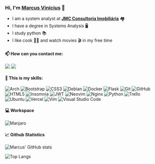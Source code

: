 ### Hi, I'm [Marcus Vinicius](https://github.com/marcusviniciuscote/) 👋

- I am a system analyst at [__JMC Consultoria Imobiliária__](https://www.jmcadm.com.br/) 🏘️
- I have a degree in Systems Analysis 🖥️
- I study python 📚
- I like cook 👨‍🍳 and watch movies 🎬 in my free time

#### 📫 How can you contact me:

<a href="https://www.linkedin.com/in/marcusviniciuscote/"><img src="https://img.shields.io/badge/LinkedIn-white?style=for-the-badge&logo=linkedin&logoColor=black" /></a>
<a href="mailto:marcusvcteixeira@gmail.com?subject=[Github]%20Olá%20Marcus%20Vinićius"><img src="https://img.shields.io/badge/Gmail-white?style=for-the-badge&logo=gmail&logoColor=black" /></a>

#### 📝 This is my skills:

![Arch](https://img.shields.io/badge/Arch%20Linux-white?logo=arch-linux&logoColor=black&style=for-the-badge)
![Bootstrap](https://img.shields.io/badge/bootstrap-white.svg?style=for-the-badge&logo=bootstrap&logoColor=black)
![CSS3](https://img.shields.io/badge/css3-white.svg?style=for-the-badge&logo=css3&logoColor=black)
![Debian](https://img.shields.io/badge/Debian-white?style=for-the-badge&logo=debian&logoColor=black)
![Docker](https://img.shields.io/badge/docker-white.svg?style=for-the-badge&logo=docker&logoColor=black)
![Flask](https://img.shields.io/badge/flask-white.svg?style=for-the-badge&logo=flask&logoColor=black)
![Git](https://img.shields.io/badge/git-white.svg?style=for-the-badge&logo=git&logoColor=black)
![GitHub](https://img.shields.io/badge/github-white.svg?style=for-the-badge&logo=github&logoColor=white)
![HTML5](https://img.shields.io/badge/html5-white.svg?style=for-the-badge&logo=html5&logoColor=black)
![Insomnia](https://img.shields.io/badge/Insomnia-white?style=for-the-badge&logo=insomnia&logoColor=black)
![JWT](https://img.shields.io/badge/JWT-white?style=for-the-badge&logo=JSON%20web%20tokens)
![Neovim](https://img.shields.io/badge/NeoVim-white.svg?&style=for-the-badge&logo=neovim&logoColor=black)
![Nginx](https://img.shields.io/badge/nginx-white.svg?style=for-the-badge&logo=nginx&logoColor=black)
![Python](https://img.shields.io/badge/python-white?style=for-the-badge&logo=python&logoColor=black)
![Trello](https://img.shields.io/badge/Trello-white.svg?style=for-the-badge&logo=Trello&logoColor=black)
![Ubuntu](https://img.shields.io/badge/Ubuntu-white?style=for-the-badge&logo=ubuntu&logoColor=black)
![Vercel](https://img.shields.io/badge/vercel-white.svg?style=for-the-badge&logo=vercel&logoColor=black)
![Vim](https://img.shields.io/badge/VIM-white.svg?style=for-the-badge&logo=vim&logoColor=black)
![Visual Studio Code](https://img.shields.io/badge/VSCode-white?style=for-the-badge&logo=visual%20studio%20code&logoColor=black)

<!-- ![Ansible](https://img.shields.io/badge/ansible-white.svg?style=for-the-badge&logo=ansible&logoColor=black)-->
<!-- ![Django](https://img.shields.io/badge/django-white.svg?style=for-the-badge&logo=django&logoColor=black) -->
<!-- ![Go](https://img.shields.io/badge/go-white.svg?style=for-the-badge&logo=go&logoColor=black) -->
<!-- ![JavaScript](https://img.shields.io/badge/javascript-white.svg?style=for-the-badge&logo=javascript&logoColor=black) -->
<!-- ![Kali](https://img.shields.io/badge/Kali-white?style=for-the-badge&logo=kalilinux&logoColor=black) -->
<!-- ![Shell Script](https://img.shields.io/badge/shell_script-white.svg?style=for-the-badge&logo=gnu-bash&logoColor=black) -->

#### 💻 Workspace

![Manjaro](https://img.shields.io/badge/Manjaro-white?style=for-the-badge&logo=Manjaro&logoColor=black)

#### 📈 Github Statistics

![Marcus' GitHub stats](https://github-readme-stats.vercel.app/api?username=marcusviniciuscote&count_private=true&show_icons=true&theme=dark)

![Top Langs](https://github-readme-stats.vercel.app/api/top-langs/?username=marcusviniciuscote&count_private=true&show_icons=true&theme=dark&layout=compact)
